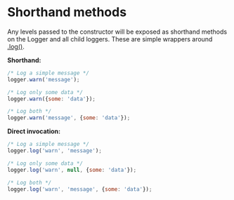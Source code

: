 # Shorthand methods
Any levels passed to the constructor will be exposed as shorthand methods on the Logger and all child loggers.
These are simple wrappers around [.log()](log().md).

**Shorthand:**
```js
/* Log a simple message */
logger.warn('message');

/* Log only some data */
logger.warn({some: 'data'});

/* Log both */
logger.warn('message', {some: 'data'});
```

**Direct invocation:**
```js
/* Log a simple message */
logger.log('warn', 'message');

/* Log only some data */
logger.log('warn', null, {some: 'data'});

/* Log both */
logger.log('warn', 'message', {some: 'data'});
```